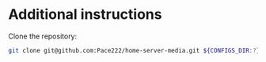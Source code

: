 # Additional instructions

Clone the repository:

```bash
git clone git@github.com:Pace222/home-server-media.git ${CONFIGS_DIR:?}/webmedia
```
